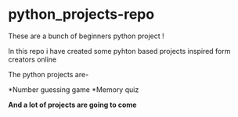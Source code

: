 # python_projects-repo

These are a bunch of beginners python project !

In this repo i have created some pyhton based projects inspired form creators online

The python projects are-

*Number guessing game
*Memory quiz


**And a lot of projects are going to come**